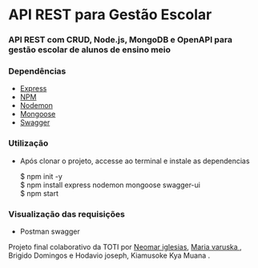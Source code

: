 <h1>API REST para Gestão Escolar</h1>

<h3>API REST com CRUD, Node.js, MongoDB e OpenAPI para gestão escolar de alunos de ensino meio</h3>
<h3>Dependências</h3>
<ul>
<li> <a href="http://expressjs.com/en/starter/installing.html">Express </a></li>
<li> <a href="https://docs.npmjs.com/cli/v8/commands/npm-install">NPM</a></li>
<li> <a href="https://www.npmjs.com/package/nodemon">Nodemon</a></li>
<li> <a href="https://mongoosejs.com/">Mongoose </a></li>
<li> <a href="https://swagger.io/docs/open-source-tools/swagger-ui/usage/installation/">Swagger </a></li>
</ul>

<h3>Utilização</h3>
<ul>
<li> Após clonar o projeto, accesse ao terminal e instale as dependencias </li>

$ npm init -y </br>
$ npm install express nodemon mongoose swagger-ui </br>
$ npm start </br>
</ul>


<h3>Visualização das requisições</h3>
<ul>
<li>Postman
    swagger</li>
</ul>
<p>Projeto final colaborativo da TOTI por <a href="https://github.com/neoca">Neomar iglesias</a>, <a href="https://github.com/Varuska"> Maria varuska </a>, <a> Brigido Domingos</a> e <a>Hodavio joseph,</a> <a>Kiamusoke Kya Muana </a> .</p>

